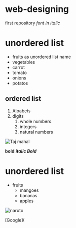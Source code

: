 # web-designing
first repository
*font in italic*
# unordered list
* fruits as unordered list name
*  vegetables
  *  carrot
  *  tomato
  *  onions
  *  potatos
  ## ordered list
  1. Alpabets
  2. digits 
     1. whole numbers
     2. integers 
     3. natural numbers
     
     
   ![Taj mahal](https://cdn.britannica.com/86/170586-050-AB7FEFAE/Taj-Mahal-Agra-India.jpg)  
  
**bold**
***italic Bold***


#  unordered list
* fruits
  * mangoes 
  * bananas
  * apples

![naruto](https://www.anime-planet.com/images/anime/covers/naruto-22.jpg)


[Google](

```
